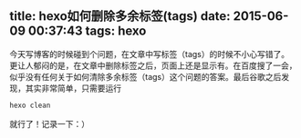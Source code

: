 title: hexo如何删除多余标签(tags)
date: 2015-06-09 00:37:43
tags: hexo
---

今天写博客的时候碰到个问题，在文章中写标签（tags）的时候不小心写错了。更让人郁闷的是，在文章中删除标签之后，页面上还是显示有。在百度搜了一会，似乎没有任何关于如何清除多余标签（tags）这个问题的答案。最后谷歌之后发现，其实非常简单，只需要运行
```bash
hexo clean
```
就行了！记录一下：）

<!-- more -->